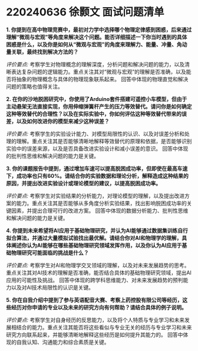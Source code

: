 # 220240636 徐颢文 面试问题清单

**1.  你提到在高中物理竞赛中，最初对力学中选择哪个物理定律感到困惑，后来通过理解“微观与宏观”等角度来解决这个问题。能否详细描述一下你当时遇到的具体困惑是什么，以及你是如何从“微观与宏观”的角度来理解力、能量、冲量、角动量关联，最终找到解决方法的？**

*评价要点:*  考察学生对物理概念的理解深度，分析问题和解决问题的能力，以及清晰表达复杂问题的逻辑能力。重点关注其对“微观与宏观”的理解是否准确，以及能否将抽象的物理概念与具体的物理现象联系起来。  回答中体现的物理直觉和解决问题的策略也值得关注。


**2.  在你的沙地脱困研究中，你使用了Arduino套件搭建可遥控小车模型，但由于主动悬架无法直接实现，你用伸缩弹簧杆产生的压力等效替代。请问你是如何确定这种等效替代的合理性？以及在实际实验中，你如何评估这种等效替代带来的误差，以及如何改进你的模型来减少这种误差？**

*评价要点:*  考察学生的实验设计能力、对模型局限性的认识、以及对误差分析和处理的理解。重点关注其是否能够清晰地解释等效替代的原理和依据，是否能够识别实验中的误差来源，以及是否具备改进实验设计和减小误差的意识。  回答中体现的批判性思维和解决问题的能力是关键。


**3.  你的课题报告中提到，通过增加车速可以提高脱困成功率，但即使在最高车速下，成功率也只有60%。请结合你的实验数据和理论分析，解释造成这种结果的原因，并提出改进实验设计或理论模型的建议，以提高脱困成功率。**

*评价要点:*  考察学生对实验结果的分析能力，对理论模型的理解，以及提出改进方案的能力。重点关注其是否能够从多角度分析实验结果，找出影响脱困成功率的关键因素，并提出合理可行的改进方案。  回答中体现的数据分析能力、批判性思维和解决问题的能力是关键。


**4.  你提到未来希望将AI应用于基础物理研究，并认为AI能够通过数据集训练自行拟合算法，并通过大量模拟试验找出最优解。请结合你对AI和物理学的理解，具体阐述你认为AI能够在哪些基础物理研究领域发挥作用，以及你认为AI应用于基础物理研究可能面临的挑战是什么？**

*评价要点:*  考察学生对AI和物理学交叉领域的理解，以及对未来发展趋势的思考。重点关注其对AI技术的理解是否准确，能否结合具体的基础物理研究领域，提出AI应用的可能性及挑战。  回答中体现的跨学科思维能力、对未来发展趋势的预判能力以及对AI技术局限性的认识是关键。


**5.  你在自我介绍中提到了参与英语配音大赛、考察上药控股有限公司等经历，这些经历对你申请的专业以及未来的研究方向有何帮助？请结合具体的例子说明。**

*评价要点:*  考察学生对自身经历的反思能力，以及将个人特质与专业学习和未来发展相结合的能力。重点关注其能否将这些看似与专业无关的经历与专业学习和未来研究方向联系起来，并能够清晰地解释这些经历是如何提升其能力的。 回答中体现的自我认知、沟通能力和综合素质是关键。